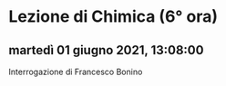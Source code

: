 


# Lezione di Chimica (6° ora)

## martedì 01 giugno 2021, 13:08:00

Interrogazione di Francesco Bonino
<!--stackedit_data:
eyJoaXN0b3J5IjpbLTIwNzA5Nzk0MzFdfQ==
-->